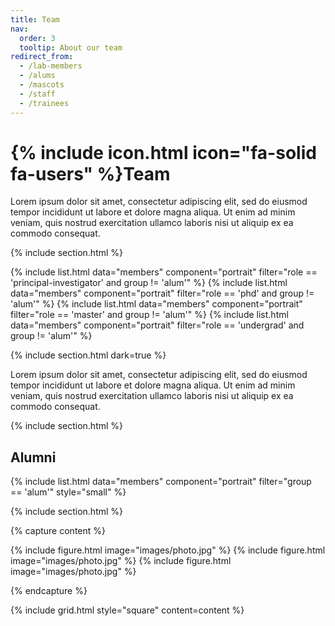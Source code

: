 ```yaml
---
title: Team
nav:
  order: 3
  tooltip: About our team
redirect_from:
  - /lab-members
  - /alums
  - /mascots
  - /staff
  - /trainees
---
```


# {% include icon.html icon="fa-solid fa-users" %}Team

Lorem ipsum dolor sit amet, consectetur adipiscing elit, sed do eiusmod tempor
incididunt ut labore et dolore magna aliqua. Ut enim ad minim veniam, quis
nostrud exercitation ullamco laboris nisi ut aliquip ex ea commodo consequat.

{% include section.html %}

{% include list.html data="members" component="portrait" filter="role == 'principal-investigator' and group != 'alum'" %}
{% include list.html data="members" component="portrait" filter="role == 'phd' and group != 'alum'" %}
{% include list.html data="members" component="portrait" filter="role == 'master' and group != 'alum'" %}
{% include list.html data="members" component="portrait" filter="role == 'undergrad' and group != 'alum'" %}

{% include section.html dark=true %}

Lorem ipsum dolor sit amet, consectetur adipiscing elit, sed do eiusmod tempor
incididunt ut labore et dolore magna aliqua. Ut enim ad minim veniam, quis
nostrud exercitation ullamco laboris nisi ut aliquip ex ea commodo consequat.

{% include section.html %}

## Alumni

{% include list.html data="members" component="portrait" filter="group == 'alum'" style="small" %}

{% include section.html %}

{% capture content %}

{% include figure.html image="images/photo.jpg" %}
{% include figure.html image="images/photo.jpg" %}
{% include figure.html image="images/photo.jpg" %}

{% endcapture %}

{% include grid.html style="square" content=content %}
